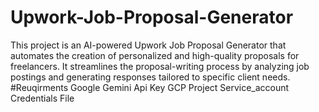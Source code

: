 # Upwork-Job-Proposal-Generator
This project is an AI-powered Upwork Job Proposal Generator that automates the creation of personalized and high-quality proposals for freelancers. It streamlines the proposal-writing process by analyzing job postings and generating responses tailored to specific client needs.
#Reuqirments
Google Gemini Api Key
GCP Project Service_account Credentials File


